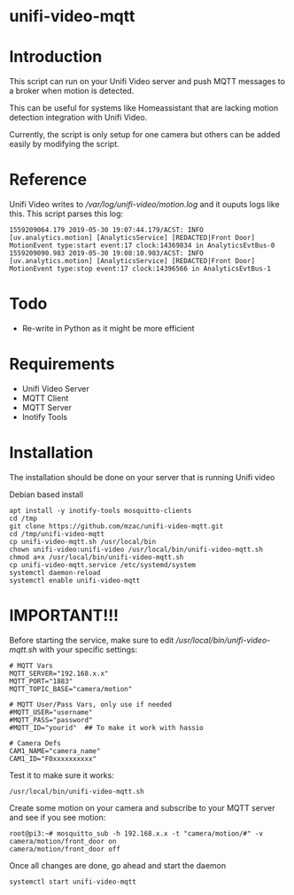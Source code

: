 # unifi-video-mqtt

# Introduction
This script can run on your Unifi Video server and push MQTT messages to a broker when motion is detected.

This can be useful for systems like Homeassistant that are lacking motion detection integration with Unifi Video.

Currently, the script is only setup for one camera but others can be added easily by modifying the script.

# Reference
Unifi Video writes to */var/log/unifi-video/motion.log* and it ouputs logs like this.  This script parses this log:
```
1559209064.179 2019-05-30 19:07:44.179/ACST: INFO   [uv.analytics.motion] [AnalyticsService] [REDACTED|Front Door] MotionEvent type:start event:17 clock:14369834 in AnalyticsEvtBus-0
1559209090.983 2019-05-30 19:08:10.983/ACST: INFO   [uv.analytics.motion] [AnalyticsService] [REDACTED|Front Door] MotionEvent type:stop event:17 clock:14396566 in AnalyticsEvtBus-1
```

# Todo
* Re-write in Python as it might be more efficient

# Requirements
* Unifi Video Server
* MQTT Client
* MQTT Server
* Inotify Tools

# Installation

The installation should be done on your server that is running Unifi video

Debian based install
```
apt install -y inotify-tools mosquitto-clients
cd /tmp
git clone https://github.com/mzac/unifi-video-mqtt.git
cd /tmp/unifi-video-mqtt
cp unifi-video-mqtt.sh /usr/local/bin
chown unifi-video:unifi-video /usr/local/bin/unifi-video-mqtt.sh
chmod a+x /usr/local/bin/unifi-video-mqtt.sh
cp unifi-video-mqtt.service /etc/systemd/system
systemctl daemon-reload
systemctl enable unifi-video-mqtt
```

# IMPORTANT!!!
Before starting the service, make sure to edit */usr/local/bin/unifi-video-mqtt.sh* with your specific
settings:

```
# MQTT Vars
MQTT_SERVER="192.168.x.x"
MQTT_PORT="1883"
MQTT_TOPIC_BASE="camera/motion"

# MQTT User/Pass Vars, only use if needed
#MQTT_USER="username"
#MQTT_PASS="password"
#MQTT_ID="yourid"  ## To make it work with hassio

# Camera Defs
CAM1_NAME="camera_name"
CAM1_ID="F0xxxxxxxxxx"
```

Test it to make sure it works:
```
/usr/local/bin/unifi-video-mqtt.sh
```

Create some motion on your camera and subscribe to your MQTT server and see if you see motion:

```
root@pi3:~# mosquitto_sub -h 192.168.x.x -t "camera/motion/#" -v
camera/motion/front_door on
camera/motion/front_door off
```

Once all changes are done, go ahead and start the daemon
```
systemctl start unifi-video-mqtt
```
